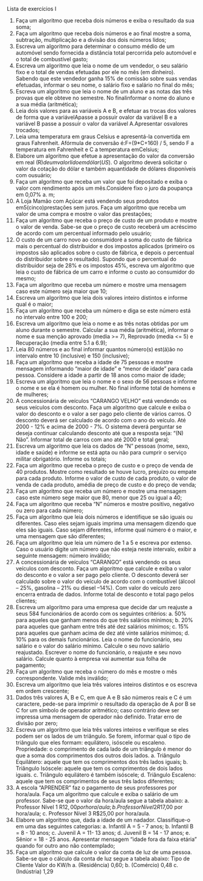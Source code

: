 Lista de exercícios I
1. Faça um algoritmo que receba dois números e exiba o resultado da sua soma;
2. Faça um algoritmo que receba dois números e ao final mostre a soma, subtração, multiplicação e a divisão
   dos dois números lidos;
3. Escreva um algoritmo para determinar o consumo médio de um automóvel sendo fornecida a distância
   total percorrida pelo automóvel e o total de combustível gasto;
4. Escreva um algoritmo que leia o nome de um vendedor, o seu salário fixo e o total de vendas efetuadas
   por ele no mês (em dinheiro). Sabendo que este vendedor ganha 15% de comissão sobre suas vendas
   efetuadas, informar o seu nome, o salário fixo e salário no final do mês;
5. Escreva um algoritmo que leia o nome de um aluno e as notas das três provas que ele obteve no semestre.
   No finalinformar o nome do aluno e a sua média (aritmética);
6. Leia dois valores para as variáveis A e B, e efetuar as trocas dos valores de forma que a variávelApasse a
   possuir ovalor da variável B e a variável B passe a possuir o valor da variável A.Apresentar osvalores
   trocados;
7. Leia uma temperatura em graus Celsius e apresentá-la convertida em graus Fahrenheit. Afórmula de
   conversão é:F=(9*C+160) / 5, sendo F a temperatura em Fahrenheit e C a temperatura emCelsius;
8. Elabore um algoritmo que efetue a apresentação do valor da conversão em real (R$) de um valorlido em
   dólar (US$). O algoritmo deverá solicitar o valor da cotação do dólar e também aquantidade de dólares
   disponíveis com ousuário;
9. Faça um algoritmo que receba um valor que foi depositado e exiba o valor com rendimento após um
   mês.Considere fixo o juro da poupança em 0,07% a. m;
10. A Loja Mamão com Açúcar está vendendo seus produtos em5(cinco)prestações sem juros. Faça um
    algoritmo que receba um valor de uma compra e mostre o valor das prestações;
11. Faça um algoritmo que receba o preço de custo de um produto e mostre o valor de venda. Sabe-se que o
    preço de custo receberá um acréscimo de acordo com um percentual informado pelo usuário;
12. O custo de um carro novo ao consumidoré a soma do custo de fábrica mais o percentual do distribuidor e
    dos impostos aplicados (primeiro os impostos são aplicados sobre o custo de fábrica, e depois o percentual
    do distribuidor sobre o resultado). Supondo que o percentual do distribuidor seja de 28% e os impostos
    45%, escreva um algoritmo que leia o custo de fábrica de um carro e informe o custo ao consumidor do
    mesmo;
13. Faça um algoritmo que receba um número e mostre uma mensagem caso este número seja maior que 10;
14. Escreva um algoritmo que leia dois valores inteiro distintos e informe qual é o maior;
15. Faça um algoritmo que receba um número e diga se este número está no intervalo entre 100 e 200;
16. Escreva um algoritmo que leia o nome e as três notas obtidas por um aluno durante o semestre. Calcular a
    sua média (aritmética), informar o nome e sua menção aprovado (media >= 7), Reprovado (media <= 5) e
    Recuperação (media entre 5.1 a 6.9);
17. Leia 80 números e ao final informar quantos número(s) est(á)ão no intervalo entre 10 (inclusive) e 150
    (inclusive);
18. Faça um algoritmo que receba a idade de 75 pessoas e mostre mensagem informando “maior de idade” e
    “menor de idade” para cada pessoa. Considere a idade a partir de 18 anos como maior de idade;
19. Escreva um algoritmo que leia o nome e o sexo de 56 pessoas e informe o nome e se ela é homem ou
    mulher. No final informe total de homens e de mulheres;
20. A concessionária de veículos “CARANGO VELHO” está vendendo os seus veículos com desconto. Faça
    um algoritmo que calcule e exiba o valor do desconto e o valor a ser pago pelo cliente de vários carros. O
    desconto deverá ser calculado de acordo com o ano do veículo. Até 2000 - 12% e acima de 2000 - 7%. O
    sistema deverá perguntar se deseja continuar calculando desconto até que a resposta seja: “(N) Não”.
    Informar total de carros com ano até 2000 e total geral;
21. Escreva um algoritmo que leia os dados de “N” pessoas (nome, sexo, idade e saúde) e informe se está apta
    ou não para cumprir o serviço militar obrigatório. Informe os totais;
22. Faça um algoritmo que receba o preço de custo e o preço de venda de 40 produtos. Mostre como resultado
    se houve lucro, prejuízo ou empate para cada produto. Informe o valor de custo de cada produto, o valor
    de venda de cada produto, amédia de preço de custo e do preço de venda;
23. Faça um algoritmo que receba um número e mostre uma mensagem caso este número sege maior que 80,
    menor que 25 ou igual a 40;
24. Faça um algoritmo que receba “N” números e mostre positivo, negativo ou zero para cada número;
25. Faça um algoritmo que leia dois números e identifique se são iguais ou diferentes. Caso eles sejam iguais
    imprima uma mensagem dizendo que eles são iguais. Caso sejam diferentes, informe qual número é o
    maior, e uma mensagem que são diferentes;
26. Faça um algoritmo que leia um número de 1 a 5 e escreva por extenso. Caso o usuário digite um número
    que não esteja neste intervalo, exibir a seguinte mensagem: número inválido;
27. A concessionária de veículos “CARANGO” está vendendo os seus veículos com desconto. Faça um
    algoritmo que calcule e exiba o valor do desconto e o valor a ser pago pelo cliente. O desconto deverá ser
    calculado sobre o valor do veículo de acordo com o combustível (álcool – 25%, gasolina – 21% ou diesel
    –14%). Com valor do veículo zero encerra entrada de dados. Informe total de desconto e total pago pelos
    clientes;
28. Escreva um algoritmo para uma empresa que decide dar um reajuste a seus 584 funcionários de acordo
    com os seguintes critérios:
    a. 50% para aqueles que ganham menos do que três salários mínimos;
    b. 20% para aqueles que ganham entre três até dez salários mínimos;
    c. 15% para aqueles que ganham acima de dez até vinte salários mínimos;
    d. 10% para os demais funcionários.
    Leia o nome do funcionário, seu salário e o valor do salário mínimo. Calcule o seu novo salário
    reajustado. Escrever o nome do funcionário, o reajuste e seu novo salário. Calcule quanto à empresa
    vai aumentar sua folha de pagamento;
29. Faça um algoritmo que receba o número do mês e mostre o mês correspondente. Valide mês inválido;
30. Escreva um algoritmo que leia três valores inteiros distintos e os escreva em ordem crescente;
31. Dados três valores A, B e C, em que A e B são números reais e C é um caractere, pede-se para imprimir o
    resultado da operação de A por B se C for um símbolo de operador aritmético; caso contrário deve ser
    impressa uma mensagem de operador não definido. Tratar erro de divisão por zero;
32. Escreva um algoritmo que leia três valores inteiros e verifique se eles podem ser os lados de um triângulo.
    Se forem, informar qual o tipo de triângulo que eles formam: equilátero, isóscele ou escaleno.
    Propriedade: o comprimento de cada lado de um triângulo é menor do que a soma dos comprimentos dos
    outros dois lados.
    a. Triângulo Equilátero: aquele que tem os comprimentos dos três lados iguais;
    b. Triângulo Isóscele: aquele que tem os comprimentos de dois lados iguais.
    c. Triângulo equilátero é também isóscele;
    d. Triângulo Escaleno: aquele que tem os comprimentos de seus três lados diferentes;
33. A escola “APRENDER” faz o pagamento de seus professores por hora/aula. Faça um algoritmo que
    calcule e exiba o salário de um professor. Sabe-se que o valor da hora/aula segue a tabela abaixo:
    a. Professor Nível 1 R$12,00 por hora/aula;
    b. Professor Nível 2 R$17,00 por hora/aula;
    c. Professor Nível 3 R$25,00 por hora/aula.
34. Elabore um algoritmo que, dada a idade de um nadador. Classifique-o em uma das seguintes categorias:
    a. Infantil A = 5 - 7 anos;
    b. Infantil B = 8 - 10 anos;
    c. Juvenil A = 11- 13 anos;
    d. Juvenil B = 14 - 17 anos;
    e. Sênior = 18 - 25 anos.
    Apresentar mensagem “idade fora da faixa etária” quando for outro ano não contemplado;
35. Faça um algoritmo que calcule o valor da conta de luz de uma pessoa. Sabe-se que o cálculo da conta de
    luz segue a tabela abaixo:
    Tipo de Cliente Valor do KW/h
    a. (Residência) 0,60;
    b. (Comércio) 0,48
    c. (Indústria) 1,29